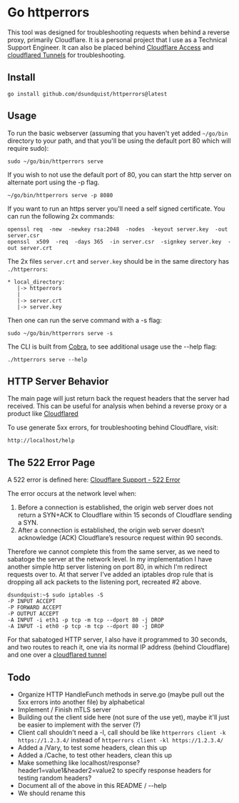 # Go httperrors 

This tool was designed for troubleshooting requests when behind a reverse proxy, primarily Cloudflare.  It is a personal project that I use as a Technical Support Engineer. It can also be placed behind [Cloudflare Access](https://developers.cloudflare.com/cloudflare-one/applications/configure-apps/) and [cloudflared Tunnels](https://developers.cloudflare.com/cloudflare-one/connections/connect-apps/) for troubleshooting. 

## Install 

```
go install github.com/dsundquist/httperrors@latest
```

## Usage 

To run the basic webserver (assuming that you haven't yet added `~/go/bin` directory to your path, and that you'll be using the default port 80 which will require sudo): 

```
sudo ~/go/bin/httperrors serve
```

If you wish to not use the default port of 80, you can start the http server on alternate port using the -p flag.

```
~/go/bin/httperrors serve -p 8080
```

If you want to run an https server you'll need a self signed certificate.  You can run the following 2x commands: 

```
openssl req  -new  -newkey rsa:2048  -nodes  -keyout server.key  -out server.csr
openssl  x509  -req  -days 365  -in server.csr  -signkey server.key  -out server.crt
```

The 2x files `server.crt` and `server.key` should be in the same directory has `./httperrors`: 

```
* local_directory: 
   |-> httperrors
   |
   |-> server.crt 
   |-> server.key 
```

Then one can run the serve command with a -s flag: 

```
sudo ~/go/bin/httperrors serve -s
```

The CLI is built from [Cobra](https://github.com/spf13/cobra), to see additional usage use the --help flag: 

```
./httperrors serve --help
```

## HTTP Server Behavior 

The main page will just return back the request headers that the server had received.  This can be useful for analysis when behind a reverse proxy or a product like [Cloudflared](https://github.com/cloudflare/cloudflared) 

To use generate 5xx errors, for troubleshooting behind Cloudflare, visit: 

```
http://localhost/help
```

## The 522 Error Page

A 522 error is defined here: [Cloudflare Support - 522 Error](https://support.cloudflare.com/hc/en-us/articles/115003011431-Troubleshooting-Cloudflare-5XX-errors#522error)

The error occurs at the network level when: 

1. Before a connection is established, the origin web server does not return a SYN+ACK to Cloudflare within 15 seconds of Cloudflare sending a SYN.
2. After a connection is established, the origin web server doesn’t acknowledge (ACK) Cloudflare’s resource request within 90 seconds.

Therefore we cannot complete this from the same server, as we need to sabatoge the server at the network level.  In my implementation I have another simple http server listening on port 80, in which I'm redirect requests over to.  At that server I've added an iptables drop rule that is dropping all ack packets to the listening port, recreated #2 above. 

```
dsundquist:~$ sudo iptables -S
-P INPUT ACCEPT
-P FORWARD ACCEPT
-P OUTPUT ACCEPT
-A INPUT -i eth1 -p tcp -m tcp --dport 80 -j DROP
-A INPUT -i eth0 -p tcp -m tcp --dport 80 -j DROP
```

For that sabatoged HTTP server, I also have it programmed to 30 seconds, and two routes to reach it, one via its normal IP address (behind Cloudflare) and one over a [cloudflared tunnel](https://developers.cloudflare.com/cloudflare-one/connections/connect-apps/)

## Todo

* Organize HTTP HandleFunch methods in serve.go (maybe pull out the 5xx errors into another file) by alphabetical
* Implement / Finish mTLS server
* Building out the client side here (not sure of the use yet), maybe it'll just be easier to implement with the server (?)
* Client call shouldn't need a -l, call should be like `httperrors client -k https://1.2.3.4/` instead of `httperrors client -kl https://1.2.3.4/`
* Added a /Vary, to test some headers, clean this up
* Added a /Cache, to test other headers, clean this up
* Make something like localhost/response?header1=value1&header2=value2 to specify response headers for testing random headers? 
* Document all of the above in this README / --help
* We should rename this 

